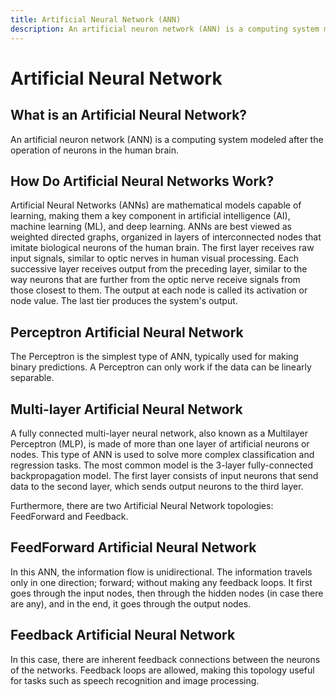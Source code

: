 ```yaml
---
title: Artificial Neural Network (ANN)
description: An artificial neuron network (ANN) is a computing system modeled after the operation of neurons in the human brain.
---
```


# Artificial Neural Network

## What is an Artificial Neural Network?

An artificial neuron network (ANN) is a computing system modeled after the operation of neurons in the human brain.

## How Do Artificial Neural Networks Work?

Artificial Neural Networks (ANNs) are mathematical models capable of learning, making them a key component in artificial intelligence (AI), machine learning (ML), and deep learning. ANNs are best viewed as weighted directed graphs, organized in layers of interconnected nodes that imitate biological neurons of the human brain. The first layer receives raw input signals, similar to optic nerves in human visual processing. Each successive layer receives output from the preceding layer, similar to the way neurons that are further from the optic nerve receive signals from those closest to them. The output at each node is called its activation or node value. The last tier produces the system's output.

## Perceptron Artificial Neural Network

The Perceptron is the simplest type of ANN, typically used for making binary predictions. A Perceptron can only work if the data can be linearly separable.

## Multi-layer Artificial Neural Network

A fully connected multi-layer neural network, also known as a Multilayer Perceptron (MLP), is made of more than one layer of artificial neurons or nodes. This type of ANN is used to solve more complex classification and regression tasks. The most common model is the 3-layer fully-connected backpropagation model. The first layer consists of input neurons that send data to the second layer, which sends output neurons to the third layer.

Furthermore, there are two Artificial Neural Network topologies: FeedForward and Feedback.

## FeedForward Artificial Neural Network

In this ANN, the information flow is unidirectional. The information travels only in one direction; forward; without making any feedback loops. It first goes through the input nodes, then through the hidden nodes (in case there are any), and in the end, it goes through the output nodes.

## Feedback Artificial Neural Network

In this case, there are inherent feedback connections between the neurons of the networks. Feedback loops are allowed, making this topology useful for tasks such as speech recognition and image processing.
